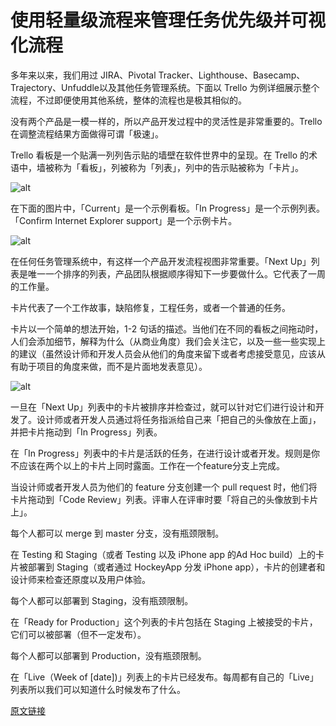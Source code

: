 # 使用轻量级流程来管理任务优先级并可视化流程

多年来以来，我们用过 JIRA、Pivotal Tracker、Lighthouse、Basecamp、Trajectory、Unfuddle以及其他任务管理系统。下面以 Trello 为例详细展示整个流程，不过即便使用其他系统，整体的流程也是极其相似的。

没有两个产品是一模一样的，所以产品开发过程中的灵活性是非常重要的。Trello 在调整流程结果方面做得可谓「极速」。

Trello 看板是一个贴满一列列告示贴的墙壁在软件世界中的呈现。在 Trello 的术语中，墙被称为「看板」，列被称为「列表」，列中的告示贴被称为「卡片」。

![alt](http://beantalk.net/static/upload/201610/_D6F8A1LLF-BoAent1fDmgX5.jpg)

在下面的图片中，「Current」是一个示例看板。「In Progress」是一个示例列表。「Confirm Internet Explorer support」是一个示例卡片。

![alt](http://beantalk.net/static/upload/201610/HgSlxUpcLuaD7ThZnK-boLvJ.jpg)

在任何任务管理系统中，有这样一个产品开发流程视图非常重要。「Next Up」列表是唯一一个排序的列表，产品团队根据顺序得知下一步要做什么。它代表了一周的工作量。

卡片代表了一个工作故事，缺陷修复，工程任务，或者一个普通的任务。

卡片以一个简单的想法开始，1-2 句话的描述。当他们在不同的看板之间拖动时，人们会添加细节，解释为什么（从商业角度）我们会关注它，以及一些一些实现上的建议（虽然设计师和开发人员会从他们的角度来留下或者考虑接受意见，应该从有助于项目的角度来做，而不是片面地发表意见）。

![alt](http://beantalk.net/static/upload/201610/rwjeWpxoKqt2oHdsBmUk6jvB.jpg)

一旦在「Next Up」列表中的卡片被排序并检查过，就可以针对它们进行设计和开发了。设计师或者开发人员通过将任务指派给自己来「把自己的头像放在上面」，并把卡片拖动到「In Progress」列表。

在「In Progress」列表中的卡片是活跃的任务，在进行设计或者开发。规则是你不应该在两个以上的卡片上同时露面。工作在一个feature分支上完成。

当设计师或者开发人员为他们的 feature 分支创建一个 pull request 时，他们将卡片拖动到「Code Review」列表。评审人在评审时要「将自己的头像放到卡片上」。

每个人都可以 merge 到 master 分支，没有瓶颈限制。

在 Testing 和 Staging（或者 Testing 以及 iPhone app 的Ad Hoc build）上的卡片被部署到 Staging（或者通过 HockeyApp 分发 iPhone app），卡片的创建者和设计师来检查还原度以及用户体验。

每个人都可以部署到 Staging，没有瓶颈限制。

在「Ready for Production」这个列表的卡片包括在 Staging 上被接受的卡片，它们可以被部署（但不一定发布）。

每个人都可以部署到 Production，没有瓶颈限制。

在「Live（Week of [date])」列表上的卡片已经发布。每周都有自己的「Live」列表所以我们可以知道什么时候发布了什么。

[原文链接](https://thoughtbot.com/playbook/planning/manage-priorities-with-a-lightweight-process)
